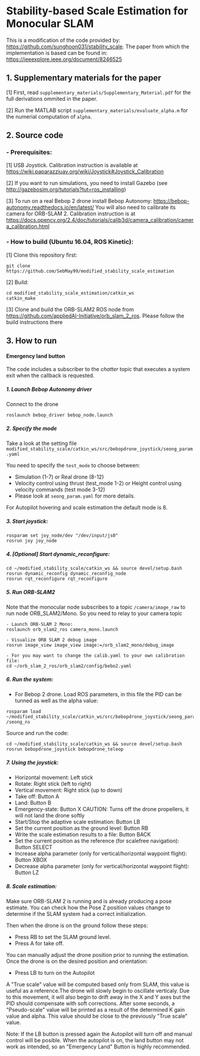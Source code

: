 # Stability-based Scale Estimation for Monocular SLAM
This is a modification of the code provided by: https://github.com/sunghoon031/stability_scale. The paper from which the implementation is based can be found in: https://ieeexplore.ieee.org/document/8246525

## 1. Supplementary materials for the paper
[1] First, read `supplementary_materials/Supplementary_Material.pdf` for the full derivations ommited in the paper.

[2] Run the MATLAB script `supplementary_materials/evaluate_alpha.m` for the numerial computation of `alpha`.

## 2. Source code
### - Prerequisites:
[1] USB Joystick. Calibration instruction is available at https://wiki.paparazziuav.org/wiki/Joystick#Joystick_Calibration

[2] If you want to run simulations, you need to install Gazebo (see http://gazebosim.org/tutorials?tut=ros_installing)

[3] To run on a real Bebop 2 drone install Bebop Autonomy: https://bebop-autonomy.readthedocs.io/en/latest/
    You will also need to calibrate its camera for ORB-SLAM 2. Calibration instruction is at          https://docs.opencv.org/2.4/doc/tutorials/calib3d/camera_calibration/camera_calibration.html

### - How to build (Ubuntu 16.04, ROS Kinetic):
[1] Clone this repository first:
````
git clone https://github.com/SebMay99/modified_stability_scale_estimation
````
[2] Build:
````
cd modified_stability_scale_estimation/catkin_ws
catkin_make
````
[3] Clone and build the ORB-SLAM2 ROS node from https://github.com/appliedAI-Initiative/orb_slam_2_ros. Please follow the build instructions there

## 3. How to run
#### Emergency land button
The code includes a subscriber to the *chatter* topic that executes a system exit when the callback is requested.

##### 1. Launch Bebop Autonomy driver
Connect to the drone
````
roslaunch bebop_driver bebop_node.launch
````
##### 2. Specify the mode
Take a look at the setting file `modified_stability_scale/catkin_ws/src/bebopdrone_joystick/seong_param.yaml`

You need to specify the `test_mode` to choose between:

- Simulation (1-7) or Real drone (8-12) 
- Velocity control using thrust (test_mode 1-2) or Height control using velocity commands (test mode 3-12)
- Please look at `seong_param.yaml` for more details.

For Autopilot hovering and scale estimation the default mode is 8.

##### 3. Start joystick:
````
rosparam set joy_node/dev "/dev/input/js0" 
rosrun joy joy_node
````
##### 4. [Optional] Start dynamic_reconfigure:
````
cd ~/modified_stability_scale/catkin_ws && source devel/setup.bash
rosrun dynamic_reconfig dynamic_reconfig_node 
rosrun rqt_reconfigure rqt_reconfigure
````

##### 5. Run ORB-SLAM2
Note that the monocular node subscribes to a topic `/camera/image_raw` to run node ORB_SLAM2/Mono. So you need to relay to your camera topic
````
- Launch ORB-SLAM 2 Mono:
roslaunch orb_slam2_ros camera_mono.launch

- Visualize ORB SLAM 2 debug image
rosrun image_view image_view image:=/orb_slam2_mono/debug_image

- For you may want to change the calib.yaml to your own calibration file:
cd ~/orb_slam_2_ros/orb_slam2/config/bebo2.yaml
````
##### 6. Run the system:
- For Bebop 2 drone. Load ROS parameters, in this file the PID can be tunned as well as the alpha value:
````        
rosparam load ~/modified_stability_scale/catkin_ws/src/bebopdrone_joystick/seong_param.yaml /seong_ns
````
Source and run the code:
````
cd ~/modified_stability_scale/catkin_ws && source devel/setup.bash 
rosrun bebopdrone_joystick bebopdrone_teleop
````

##### 7. Using the joystick:
- Horizontal movement: Left stick
- Rotate: Right stick (left to right)
- Vertical movement: Right stick (up to down)
- Take off: Button A
- Land: Button B
- Emergency-state: Button X CAUTION: Turns off the drone propellers, it will not land the drone softly
- Start/Stop the adaptive scale estimation: Button LB
- Set the current position as the ground level: Button RB
- Write the scale estimation results to a file: Button BACK
- Set the current position as the reference (for scalefree navigation): Button SELECT
- Increase alpha parameter (only for vertical/horizontal waypoint flight): Button XBOX
- Decrease alpha parameter (only for vertical/horizontal waypoint flight): Button LZ

##### 8. Scale estimation:
Make sure ORB-SLAM 2 is running and is already producing a pose estimate. You can check how the Pose Z position values change to determine if the SLAM system had a correct initialization.

Then when the drone is on the ground follow these steps: 
- Press RB to set the SLAM ground level.
- Press A for take off.

You can manually adjust the drone position prior to running the estimation. Once the drone is on the desired position and orientation:
- Press LB to turn on the Autopilot

A "True scale" value will be computed based only from SLAM, this value is useful as a reference.The drone will slowly begin to oscillate verticaly. Due to this movement, it will also begin to drift away in the X and Y axes but the PID should compensate with soft corrections. After some seconds, a "Pseudo-scale" value will be printed as a result of the determined K gain value and alpha. This value should be close to the previously "True scale" value.

Note: If the LB button is pressed again the Autopilot will turn off and manual control will be posible. When the autopilot is on, the land button may not work as intended, so an "Emergency Land" Button is highly recommended.
